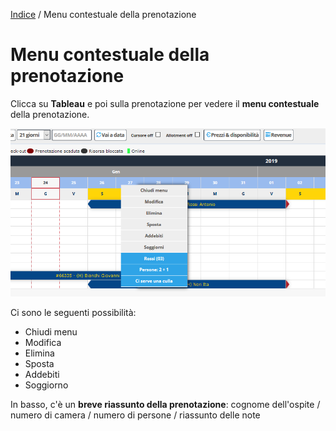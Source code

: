 [Indice](index.html) / Menu contestuale della prenotazione

# Menu contestuale della prenotazione

Clicca su **Tableau** e poi sulla prenotazione per vedere il **menu contestuale** della prenotazione.

![](images/menu-contestuale-prenotazione-001.png)

Ci sono le seguenti possibilità: 
 - Chiudi menu  
 - Modifica  
 - Elimina  
 - Sposta  
 - Addebiti  
 - Soggiorno

In basso, c'è un **breve riassunto della prenotazione**: cognome dell'ospite / numero di camera / numero di persone / riassunto delle note
 
 
 